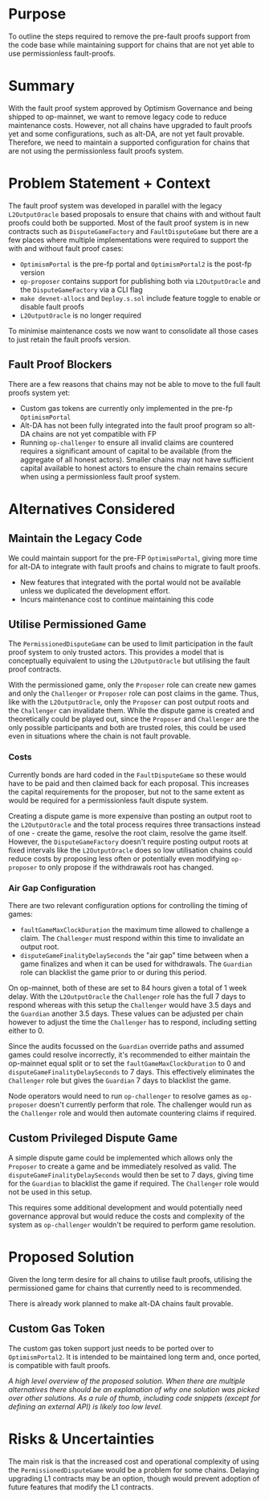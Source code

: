 # Purpose

To outline the steps required to remove the pre-fault proofs support from the code base while maintaining support
for chains that are not yet able to use permissionless fault-proofs.

# Summary

With the fault proof system approved by Optimism Governance and being shipped to op-mainnet, we want to remove legacy
code to reduce maintenance costs. However, not all chains have upgraded to fault proofs yet and some configurations,
such as alt-DA, are not yet fault provable. Therefore, we need to maintain a supported configuration for chains that
are not using the permissionless fault proofs system.

# Problem Statement + Context

The fault proof system was developed in parallel with the legacy `L2OutputOracle` based proposals to ensure that chains
with and without fault proofs could both be supported. Most of the fault proof system is in new contracts such as
`DisputeGameFactory` and `FaultDisputeGame` but there are a few places where multiple implementations were required to
support the with and without fault proof cases:

* `OptimismPortal` is the pre-fp portal and `OptimismPortal2` is the post-fp version
* `op-proposer` contains support for publishing both via `L2OutputOracle` and the `DisputeGameFactory` via a CLI flag
* `make devnet-allocs` and `Deploy.s.sol` include feature toggle to enable or disable fault proofs
* `L2OutputOracle` is no longer required

To minimise maintenance costs we now want to consolidate all those cases to just retain the fault proofs version.

## Fault Proof Blockers

There are a few reasons that chains may not be able to move to the full fault proofs system yet:

* Custom gas tokens are currently only implemented in the pre-fp `OptimismPortal`
* Alt-DA has not been fully integrated into the fault proof program so alt-DA chains are not yet compatible with FP
* Running `op-challenger` to ensure all invalid claims are countered requires a significant amount of capital to be
  available (from the aggregate of all honest actors). Smaller chains may not have sufficient capital available to
  honest actors to ensure the chain remains secure when using a permissionless fault proof system.

# Alternatives Considered

## Maintain the Legacy Code

We could maintain support for the pre-FP `OptimismPortal`, giving more time for alt-DA to integrate with fault proofs
and chains to migrate to fault proofs.

* New features that integrated with the portal would not be available unless we duplicated the development effort.
* Incurs maintenance cost to continue maintaining this code

## Utilise Permissioned Game

The `PermissionedDisputeGame` can be used to limit participation in the fault proof system to only trusted actors.
This provides a model that is conceptually equivalent to using the `L2OutputOracle` but utilising the fault proof
contracts.

With the permissioned game, only the `Proposer` role can create new games and only the `Challenger` or `Proposer` role
can post claims in the game. Thus, like with the `L2OutputOracle`, only the `Proposer` can post output roots and the
`Challenger` can invalidate them. While the dispute game is created and theoretically could be played out, since the
`Proposer` and `Challenger` are the only possible participants and both are trusted roles, this could be used even in
situations where the chain is not fault provable.

### Costs

Currently bonds are hard coded in the `FaultDisputeGame` so these would have to be paid and then claimed back for each
proposal. This increases the capital requirements for the proposer, but not to the same extent as would be required for
a permissionless fault dispute system.

Creating a dispute game is more expensive than posting an output root to the `L2OutputOracle` and the total process
requires three transactions instead of one - create the game, resolve the root claim, resolve the game itself. However,
the `DisputeGameFactory` doesn't require posting output roots at fixed intervals like the `L2OutputOracle` does so
low utilisation chains could reduce costs by proposing less often or potentially even modifying `op-proposer` to only
propose if the withdrawals root has changed.

### Air Gap Configuration

There are two relevant configuration options for controlling the timing of games:

* `faultGameMaxClockDuration` the maximum time allowed to challenge a claim. The `Challenger` must respond within this
  time to invalidate an output root.
* `disputeGameFinalityDelaySeconds` the "air gap" time between when a game finalizes and when it can be used for
  withdrawals. The `Guardian` role can blacklist the game prior to or during this period.

On op-mainnet, both of these are set to 84 hours given a total of 1 week delay. With the `L2OutputOracle`
the `Challenger` role has the full 7 days to respond whereas with this setup the `Challenger` would have 3.5 days and
the `Guardian` another 3.5 days. These values can be adjusted per chain however to adjust the time the `Challenger` has
to respond, including setting either to 0.

Since the audits focussed on the `Guardian` override paths and assumed games could resolve incorrectly, it's recommended
to either maintain the op-mainnet equal split or to set the `faultGameMaxClockDuration` to 0
and `disputeGameFinalityDelaySeconds` to 7 days. This effectively eliminates the `Challenger` role but gives
the `Guardian` 7 days to blacklist the game.

Node operators would need to run `op-challenger` to resolve games as `op-proposer` doesn't currently perform that role.
The challenger would run as the `Challenger` role and would then automate countering claims if required.

## Custom Privileged Dispute Game

A simple dispute game could be implemented which allows only the `Proposer` to create a game and be immediately resolved
as valid. The `disputeGameFinalityDelaySeconds` would then be set to 7 days, giving time for the `Guardian` to blacklist
the game if required. The `Challenger` role would not be used in this setup.

This requires some additional development and would potentially need governance approval but would reduce the costs and
complexity of the system as `op-challenger` wouldn't be required to perform game resolution.

# Proposed Solution

Given the long term desire for all chains to utilise fault proofs, utilising the permissioned game for chains that
currently need to is recommended.

There is already work planned to make alt-DA chains fault provable.

## Custom Gas Token

The custom gas token support just needs to be ported over to `OptimismPortal2`. It is intended to be maintained long
term and, once ported, is compatible with fault proofs.

*A high level overview of the proposed solution. When there are multiple alternatives there should be an explanation of
why one solution was picked over other solutions. As a rule of thumb, including code snippets (except for defining an
external API) is likely too low level.*

# Risks & Uncertainties

The main risk is that the increased cost and operational complexity of using the `PermissionedDisputeGame` would be a 
problem for some chains. Delaying upgrading L1 contracts may be an option, though would prevent adoption of future
features that modify the L1 contracts.
